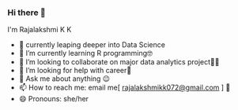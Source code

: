 ### Hi there 👋
I'm  Rajalakshmi K K
- 🔭 currently leaping deeper into Data Science
- 🌱 I’m currently learning R programming🤓 
- 👯 I’m looking to collaborate on major data analytics project👩‍💻
- 🤔 I’m looking for help with career🤗
- 💬 Ask me about anything 😉
- 📫 How to reach me: email me[ rajalakshmikk072@gmail.com ] 📩
- 😄 Pronouns: she/her

